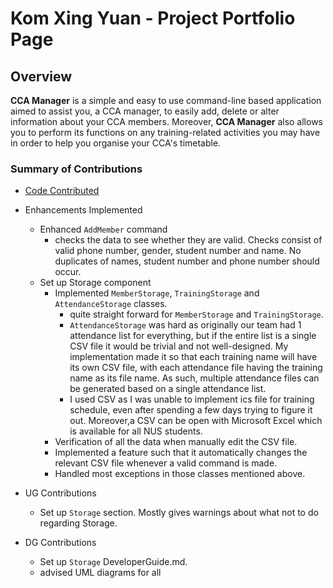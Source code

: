 # Kom Xing Yuan - Project Portfolio Page

## Overview

**CCA Manager** is a simple and easy to use command-line based application aimed to assist you, a CCA manager, to easily add, delete or alter information about your
CCA members. Moreover, **CCA Manager** also allows you to perform its functions on any training-related activities
you may have in order to help you organise your CCA's timetable.

### Summary of Contributions

* [Code Contributed](https://nus-cs2113-ay2122s1.github.io/tp-dashboard/?search=&sort=groupTitle&sortWithin=title&timeframe=commit&mergegroup=&groupSelect=groupByRepos&breakdown=true&checkedFileTypes=docs~functional-code~test-code~other&since=2021-09-25&tabOpen=true&tabType=authorship&tabAuthor=xingyuan123&tabRepo=AY2122S1-CS2113T-F12-4%2Ftp%5Bmaster%5D&authorshipIsMergeGroup=false&authorshipFileTypes=docs~functional-code&authorshipIsBinaryFileTypeChecked=false)

* Enhancements Implemented
  * Enhanced `AddMember` command
    * checks the data to see whether they are valid. Checks consist of valid phone number, gender, student number and 
      name. No duplicates of names, student number and phone number should occur.
  * Set up Storage component
    * Implemented `MemberStorage`, `TrainingStorage` and `AttendanceStorage` classes.
      * quite straight forward for `MemberStorage` and `TrainingStorage`.
      * `AttendanceStorage` was hard as originally our team had 1 attendance list for everything, but if the entire list 
        is a single CSV file it would be trivial and not well-designed. My implementation made it so that each training 
        name will have its own CSV file, with each attendance file having the training name as its file name. As such,
        multiple attendance files can be generated based on a single attendance list.
      * I used CSV as I was unable to implement ics file for training schedule, even after spending a few days trying to 
        figure it out. Moreover,a CSV can be open with Microsoft Excel which is available for all NUS students.
    * Verification of all the data when manually edit the CSV file.
    * Implemented a feature such that it automatically changes the relevant CSV file whenever a valid command is made.
    * Handled most exceptions in those classes mentioned above.

* UG Contributions
  * Set up `Storage` section. Mostly gives warnings about what not to do regarding Storage.

* DG Contributions
  * Set up `Storage` DeveloperGuide.md.
  * advised UML diagrams for all